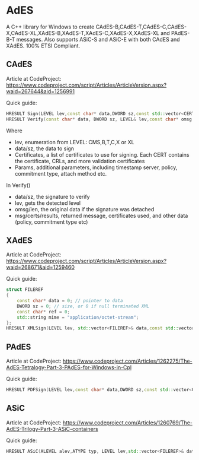 # AdES
A C++ library for Windows to create CAdES-B,CAdES-T,CAdES-C,CAdES-X,CAdES-XL,XAdES-B,XAdES-T,XAdES-C,XAdES-X,XAdES-XL and PAdES-B-T messages. Also supports ASiC-S and ASiC-E with both CAdES and XAdES. 100% ETSI Compliant.

## CAdES
Article at CodeProject: https://www.codeproject.com/script/Articles/ArticleVersion.aspx?waid=267644&aid=1256991

Quick guide:

```C++
HRESULT Sign(LEVEL lev,const char* data,DWORD sz,const std::vector<CERT>& Certificates, SIGNPARAMETERS& Params,std::vector<char>& Signature);
HRESULT Verify(const char* data, DWORD sz, LEVEL& lev,const char* omsg = 0,DWORD len = 0,std::vector<char>* msg = 0,std::vector<PCCERT_CONTEXT>* Certs = 0,VERIFYRESULTS* vr = 0);
```

Where
* lev, enumeration from LEVEL: CMS,B,T,C,X or XL
* data/sz, the data to sign
* Certificates, a list of certificates to use for signing. Each CERT contains the certificate, CRLs, and more validation certificates
* Params, additional parameters, including timestamp server, policy, commitment type, attach method etc.

In Verify()
* data/sz, the signature to verify
* lev, gets the detected level
* omsg/len, the original data if the signature was detached
* msg/certs/results, returned message, certificates used, and other data (policy, commitment type etc)


## XAdES
Article at CodeProject: https://www.codeproject.com/script/Articles/ArticleVersion.aspx?waid=268671&aid=1259460

Quick guide:

```C++
struct FILEREF
{
	const char* data = 0; // pointer to data
	DWORD sz = 0; // size, or 0 if null terminated XML
	const char* ref = 0;
	std::string mime = "application/octet-stream";
};
HRESULT XMLSign(LEVEL lev, std::vector<FILEREF>& data,const std::vector<CERT>& Certificates,SIGNPARAMETERS& Params, std::vector<char>& Signature);
```

## PAdES
Article at CodeProject: https://www.codeproject.com/Articles/1262275/The-AdES-Tetralogy-Part-3-PAdES-for-Windows-in-Cpl

Quick guide:

```C++
HRESULT PDFSign(LEVEL lev,const char* data,DWORD sz,const std::vector<CERT>& Certificates, SIGNPARAMETERS& Params,std::vector<char>& Signature);
```

## ASiC
Article at CodeProject: https://www.codeproject.com/Articles/1260769/The-AdES-Trilogy-Part-3-ASiC-containers

Quick guide:

```C++
HRESULT ASiC(ALEVEL alev,ATYPE typ, LEVEL lev,std::vector<FILEREF>& data,std::vector<CERT>& Certificates, SIGNPARAMETERS& Params, std::vector<char>& fndata);
```

